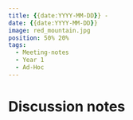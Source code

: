 ```yaml
---
title: {{date:YYYY-MM-DD}} - 
date: {{date:YYYY-MM-DD}}
image: red_mountain.jpg
position: 50% 20%
tags:
  - Meeting-notes
  - Year 1
  - Ad-Hoc
---
```


# Discussion notes

